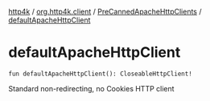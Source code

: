 [http4k](../../index.md) / [org.http4k.client](../index.md) / [PreCannedApacheHttpClients](index.md) / [defaultApacheHttpClient](./default-apache-http-client.md)

# defaultApacheHttpClient

`fun defaultApacheHttpClient(): CloseableHttpClient!`

Standard non-redirecting, no Cookies HTTP client

